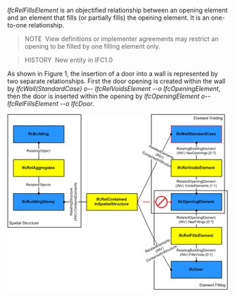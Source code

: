 ﻿_IfcRelFillsElement_ is an objectified relationship between an opening element and an element that fills (or partially fills) the opening element. It is an one-to-one relationship.

> NOTE&nbsp; View definitions or implementer agreements may restrict an opening to be filled by one filling element only.

> HISTORY&nbsp; New entity in IFC1.0

As shown in Figure 1, the insertion of a door into a wall is represented by two separate relationships. First the door opening is created within the wall by _IfcWall(StandardCase) o-- IfcRelVoidsElement --o IfcOpeningElement_, then the door is inserted within the opening by _IfcOpeningElement o-- IfcRelFillsElement --o IfcDoor_.

!["relationships for filling"](../../../../../../figures/ifcrelfillselements-fig1.png "Figure 1 &mdash; Relationships for element filling")